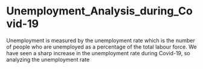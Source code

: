 # Unemployment_Analysis_during_Covid-19
Unemployment is measured by the unemployment rate which is the number of people who are unemployed as a percentage of the total labour force. We have seen a sharp increase in the unemployment rate during Covid-19, so analyzing the unemployment rate
